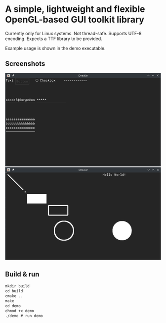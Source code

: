 
# A simple, lightweight and flexible OpenGL-based GUI toolkit library

Currently only for Linux systems. Not thread-safe. Supports UTF-8 encoding. 
Expects a TTF library to be provided.

Example usage is shown in the demo executable.

## Screenshots

![](screenshots/a.png)
![](screenshots/b.png)

## Build & run

```shell
mkdir build
cd build
cmake ..
make
cd demo
chmod +x demo
./demo # run demo
```
